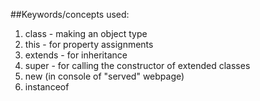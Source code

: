 ##Keywords/concepts used:
  1. class - making an object type
  2. this - for property assignments
  3. extends - for inheritance
  4. super - for calling the constructor of extended classes
  5. new (in console of "served" webpage)
  6. instanceof

